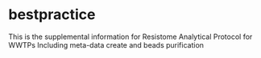 # bestpractice
This is the supplemental information for Resistome Analytical Protocol for WWTPs
Including meta-data create and beads purification
